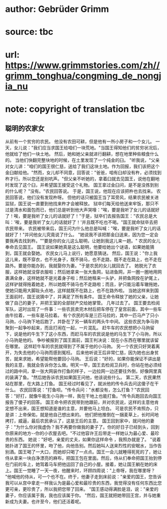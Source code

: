 # author: Gebrüder Grimm
# source: tbc
# url: https://www.grimmstories.com/zh//grimm_tonghua/congming_de_nongjia_nu
# note: copyright of translation tbc

## 聪明的农家女 

从前有一个贫穷的农民。 他没有农田可耕，但是他有一所小房子和一个女儿。
一天，女儿说："我们应当求国王给咱们一块荒地。"当国王得知他们的贫穷状况后，他就给了他们一块土地。
然后，她和她父亲就进行翻耕，想在地里种些粮食什么的。
当他们快翻完整块地的时候，在土里发现了一个纯金的臼。
"听我说，"父亲对女儿讲："咱们的国王很仁慈，送给了我们这块土地。作为回报，我们该把这个金臼献给他。"然而，女儿却不同意，回答说："爸爸，咱有臼却没有杵，必须找到杵才行。所以您还是别吭声。"但父亲不听她的，拿着臼就去见国王，说他在翻地时发现了这个臼，并希望国王接受这个礼物。
国王拿过金臼问，是不是没拣到别的什么呢？ "没有。"农民回答说。
于是，国王说，他现在应该把杵也去找来。 农民回答说，他们没有发现杵呀。
但他的话只被国王当了耳旁风，结果农民被关进监狱，国王说一直要到他找来杵才会被释放。
狱卒们每天给他送来牢饭，那只不过是清水和面包而已，他们总是听到他大声哭嚎："唉，要是我听了女儿的话就好了！唉，要是我听了女儿的话就好了！"于是，狱卒们去报告国王："农民总是大叫：'唉，要是我听了女儿的话就好了！'并且既不吃也不喝。"国王就命狱卒去把农民带来。
农民被带来后，国王问为什么他总是叫喊："唉，要是我听了女儿的话就好了！"并问他女儿究竟说了什么。
"她说我不该把那金臼送来，因为您一定会要我再去找到杵。""要是你的女儿这么聪明，让她到我这儿来一趟。"
农民的女儿奉命去见国王。
国王说如果她真是这么聪明，他要给她出个谜语，如果她能猜到，国王就会娶她。
农民女儿马上说行，她愿意猜谜。
然后，国王说："你上我这儿来，既不穿衣，也不光身子，既不骑马，也不走路，既不走在路上，也不走在路外。要是你能办到，我就娶你为妻。"于是农民的女儿就回去了。
她脱光了衣服，这样她就没穿衣服啦；然后她拿来一张大鱼网，钻进鱼网，并一圈一圈地用网裹满全身，这样她就不是光着身子啦；然后她租来一头驴，并把鱼网拴在驴尾上，这样驴就得拖着她走，所以她既不骑马也不走路啦；而且，驴只能沿着车辙拖她，使她只能用大脚趾头点地，这样就既不在路上，也不在路外啦。
当她这样来到国王面前时，国王说猜中了，并满足了所有条件。
国王命令释放了她的父亲，让她做了自己的妻子，并把王室的全部财产交给她掌管。
几年过去了。
国王要去检阅军队，这时出现了一件事：一些农民卖完木材后把车停在了皇宫前面，其中一些车由牛拉着，一些车是马拉着。
有个农民的车是三匹马拉的，其中一匹马产了只小马驹，小马驹下地后跑了，并卧在了另一辆车的两头牛中间。
这些农民为争马驹聚到一起争吵起来，而且打闹在一起，一片混乱。
赶牛车的农民想把小马驹留下，说是他的牛生下了这小东西，而赶马车的农民说是他的马生下了小马驹，所以小马驹是他的。
争吵被报到了国王面前，国王判决说：现在小东西在哪里就该留在哪里。
这样赶牛车的农民就得到了不属于他的小马驹。
另一个农民只好哭着离开，为失去他的小马驹而感到冤枉。
后来他听说王后非常仁慈，因为她也出身贫苦，就来求她，希望能帮他要回小马驹。
王后说："好的，如果你能保证不讲出是我的主意，我就会告诉你怎么做。明天一早，国王去检阅卫兵时，你站在他必须经过的路中间，拿一张大网装作打鱼的样子，一边拉网一边还要往外倒，好像网里真的装满了鱼。"然后她告诉农民如果国王问他，他该说些什么。
第二天，农民果然站在那里，在大路上打鱼。
国王经过时看见了，就派他的传令兵去问这傻子在干什么。
农民回答说："打鱼呗。"传令兵问："水都没有，怎么打鱼？"农民回答："好打，就像牛能生小马驹一样，我在干地上也能打鱼。"传令兵跑回去向国王报告了傻子的回答。
国王命令把农民带到他跟前，并对农民说，这样的主意他肯定想不出来，国王想知道是谁的主意，并要他马上坦白。
可是农民不肯照办，只是讲：上帝保佑，就是他自己想出来的。
他们把他推倒在一捆麦草上，长时间地拷打，威逼，最后农民承认了，这是王后的主意。
国王回到家中，就问他的妻子："为什么你对我虚伪？我不再要你做我的妻子了。你的好日子已经到头，回到你原来的地方--你的小农屋去吧。"不过他容许王后带走一样她认为最心爱、最珍贵的东西。
她说："好吧，亲爱的丈夫，如果你这样命令 ，我照办就是了。
"说着她扑进了国王的怀里，吻了他，向他告别。然后她叫人送来烈性的安眠水，当作告别酒。国王喝了一大口，而她却只喝了一点点。国王一会儿就睡得死死的了，她让侍从拿来一块白净漂亮的麻布，把国王包在里面。然后，侍从们奉命把国王抬到停在门前的车上，她驾着马车把他运回了自己的小屋。接着，她让国王躺在她的床上。国王一觉睡了一天一夜，他醒来时，环顾四周说："上帝呀，我在哪里呀？
"他喊他的侍从，可一个也不在。终于，他妻子走到床前说："亲爱的国王，您告诉我可以从宫中拿走一样我认为是最心爱和最珍贵的东西，我觉得没有任何东西比您更可亲，更珍贵了，所以我把您带了回来。
"国王感动得满脸是泪，说："亲爱的妻子，你应该属于我，我也应该属于你。
"然后，国王就把她带回王宫，并与她重新成为夫妻。也许至今，他们还活着呢。
